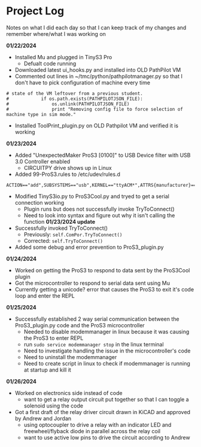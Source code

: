 # Project Log
Notes on what I did each day so that I can keep track of my changes and remember where/what I was working on

**01/22/2024**
- Installed Mu and plugged in TinyS3 Pro
  - Defualt code running
- Downloaded latest ui_hooks.py and installed into OLD PathPilot VM
- Commented out lines in ~/tmc/python/pathpilotmanager.py so that I don't have to pick configuration of machine every time
```
# state of the VM leftover from a previous student.
#            if os.path.exists(PATHPILOTJSON_FILE):
#                os.unlink(PATHPILOTJSON_FILE)
#                print "Removing config file to force selection of machine type in sim mode."
```
- Installed ToolPrint_plugin.py on OLD Pathpilot VM and verified it is working

**01/23/2024**
- Added "UnexpectedMaker ProS3 [0100]" to USB Device filter with USB 3.0 Controller enabled
  - CIRCUITPY drive shows up in Linux
- Added 99-ProS3.rules to /etc/udev/rules.d
```
ACTION=="add",SUBSYSTEMS=="usb",KERNEL=="ttyACM*",ATTRS{manufacturer}=="UnexpectedMaker",ATTRS{product}=="ProS3",SYMLINK+="ProS3",GROUP="dialout",MODE="0666"
```
- Modified TinyS3io.py to ProS3Cool.py and tryed to get a serial connection working
  - Plugin runs but does not successfully invoke TryToConnect()
  - Need to look into syntax and figure out why it isn't calling the function
**01/23/2024 update**
- Successfully invoked TryToConnect()
  - Previously: `self.ComPor.TryToConnect()`
  - Corrected: `self.TryToConnect()`
- Added some debug and error prevention to ProS3_plugin.py

**01/24/2024**
- Worked on getting the ProS3 to respond to data sent by the ProS3Cool plugin
- Got the microcontroller to respond to serial data sent using Mu
- Currently getting a unicode? error that causes the ProS3 to exit it's code loop and enter the REPL

**01/25/2024**
- Successfully established 2 way serial communication between the ProS3_plugin.py code and the ProS3 microcontroller
  - Needed to disable modemmanager in linux because it was causing the ProS3 to enter REPL
  - run `sudo service modemmanager stop` in the linux terminal
  - Need to investigate handling the issue in the microcontroller's code
  - Need to uninstall the modemmanager
  - Need to create script in linux to check if modemmanager is running at startup and kill it

**01/26/2024**
- Worked on electronics side instead of code
  - want to get a relay output circuit put together so that I can toggle a solenoid using the code
- Got a first draft of the relay driver circuit drawn in KiCAD and approved by Andrew and Jordan
  - using optocoupler to drive a relay with an indicator LED and freewheel/flyback diode in parallel across the relay coil
  - want to use active low pins to drive the circuit according to Andrew

